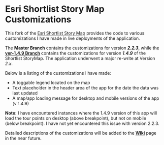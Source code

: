 # Esri Shortlist Story Map Customizations

This fork of the [Esri Shortlist Story Map](https://github.com/Esri/shortlist-storytelling-template-js) provides the code to various customizations I have made in live deployments of the application.  

The **Master Branch** contains the customizations for version **_2.2.3_**, while the [**ver-1.4.9 Branch**](https://github.com/pmacMaps/shortlist-storytelling-template-js/tree/ver-1.4.9) contains the customizations for version **_1.4.9_** of the Shortlist StoryMap.  The application underwent a major re-write at Version _2.x_.

Below is a listing of the customizations I have made:

- A toggable legend located on the map 
- Text placeholder in the header area of the app for the date the data was last updated
- A map/app loading message for desktop and mobile versions of the app (v 1.4.9)

**Note:** I have encountered instances where the 1.4.9 version of this app will load the tour points on desktop (above breakpoint), but not on mobile (below breakpoint).  I have not yet encountered this issue with version 2.2.3.

Detailed descriptions of the customizations will be added to the [**Wiki**](https://github.com/pmacMaps/shortlist-storytelling-template-js/wiki) page in the near future.